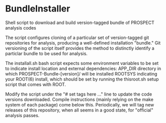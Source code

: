 # BundleInstaller
Shell script to download and build version-tagged bundle of PROSPECT analysis codes

The script configures cloning of a particular set of version-tagged git repositories for analysis, producing a well-defined installation "bundle."
Git versioning of the script itself provides the method to distinctly identify a particlar bundle to be used for analysis.

The installall.sh bash script expects some environment variables to be set to indicate install location and external dependencies:
APP_DIR directory in which PROSPECT-Bundle-[version]/ will be installed
ROOTSYS indicating your ROOT(6) install, which should be set by running the thisroot.sh setup script that comes with ROOT.

Modify the script under the "# set tags here ..." line to update the code versions downloaded.
Compile instructions (mainly relying on the make system of each package) come below this.
Periodically, we will tag new releases of this repository, when all seems in a good state, for "official" analysis passes.

